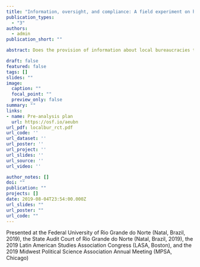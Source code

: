 ```yaml
---
title: "Information, oversight, and compliance: A field experiment on horizontal accountability in Brazil"
publication_types:
  - "3"
authors:
  - admin
publication_short: ""

abstract: Does the provision of information about local bureaucracies to the politicians who oversee them decrease irregularities and improve bureaucratic effectiveness? Information interventions are appealing because of their solid microeconomic foundations and their relatively low costs. However, recent experimental studies of information campaigns aimed at fostering vertical ac- countability (between voters and politicians) have found mixed results. Providing information to politicians directly could be more powerful, given politicians? direct responsibility for allo- cating and managing resources. Information may be particularly effective when provided by auditing institutions, given politicians? susceptibility to sanctions by these horizontal account- ability actors. I partnered with the audit court of the Brazilian state of Rio Grande do Norte to experimentally study the effects of informing local politicians (both in government and in the opposition) about irregularities and performance in the bureaucracies they oversee. Outcomes are measured using administrative payroll data, a face-to-face survey of bureaucrats, and an online survey of politicians. Preliminary results suggest the treatment reduced the share of workers hired under temporary contracts, increased knowledge about rules among politicians, and changed politicians? sense of accountability pressure from the state audit court.

draft: false
featured: false
tags: []
slides: ""
image:
  caption: ""
  focal_point: ""
  preview_only: false
summary: ""
links:
- name: Pre-analysis plan
  url: https://osf.io/aeubn
url_pdf: localbur_rct.pdf
url_code: ''
url_dataset: ''
url_poster: ''
url_project: ''
url_slides: ''
url_source: ''
url_video: ''

author_notes: []
doi: ""
publication: ""
projects: []
date: 2019-08-04T23:54:00.000Z
url_slides: ""
url_poster: ""
url_code: ""
---
```

Presented at the Federal University of Rio Grande do Norte (Natal, Brazil, 2019), the State Audit Court of Rio Grande do Norte (Natal, Brazil, 2019), the 2019 Latin American Studies Association Congress (LASA, Boston), and the 2019 Midwest Political Science Association Annual Meeting (MPSA, Chicago)
